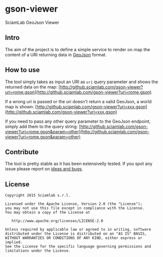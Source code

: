 gson-viewer
============================

SciamLab GeoJson Viewer

Intro
-----------------------
The aim of the project is to define a simple service to render on map the content of a URI returning data in [GeoJson](http://geojson.org/) format.

How to use
--------
The tool simply takes as input an URI as ```uri``` query parameter and shows the returned data on the map:
[http://github.sciamlab.com/gson-viewer?uri=rome.gson](http://github.sciamlab.com/gson-viewer?uri=rome.gson)

If a wrong uri is passed or the uri doesn't return a valid GeoJson, a world map is shown:
[http://github.sciamlab.com/gson-viewer?uri=xxx.gson](http://github.sciamlab.com/gson-viewer?uri=xxx.gson)

If you need to pass any other query parameter to the GeoJson endpoint, simply add them to the query string:
[http://github.sciamlab.com/gson-viewer?uri=rome.gson&param=other](http://github.sciamlab.com/gson-viewer?uri=rome.gson&param=other)

Contribute
----------
The tool is pretty stable as it has been extensivelly tested. If you spot any issue please report on [ideas and bugs](https://github.com/sciamlab/gson-viewer/issues).



License
-------

    Copyright 2015 Sciamlab s.r.l.

    Licensed under the Apache License, Version 2.0 (the "License");
    you may not use this file except in compliance with the License.
    You may obtain a copy of the License at

       http://www.apache.org/licenses/LICENSE-2.0

    Unless required by applicable law or agreed to in writing, software
    distributed under the License is distributed on an "AS IS" BASIS,
    WITHOUT WARRANTIES OR CONDITIONS OF ANY KIND, either express or implied.
    See the License for the specific language governing permissions and
    limitations under the License.
